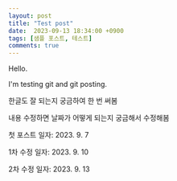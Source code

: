 ```yaml
---
layout: post
title: "Test post"
date:  2023-09-13 18:34:00 +0900
tags: [샘플 포스트, 테스트]
comments: true
---
```


Hello.

I'm testing git and git posting. 

한글도 잘 되는지 궁금하여 한 번 써봄

내용 수정하면 날짜가 어떻게 되는지 궁금해서 수정해봄

첫 포스트 일자: 2023. 9. 7

1차 수정 일자: 2023. 9. 10

2차 수정 일자: 2023. 9. 13